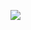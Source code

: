 
![](https://media2.giphy.com/media/x45I8CY1Vs45G/giphy.gif?cid=790b761180d58589abd3d01939ebe6c03371f5f09a2cce95&rid=giphy.gif&ct=g)
